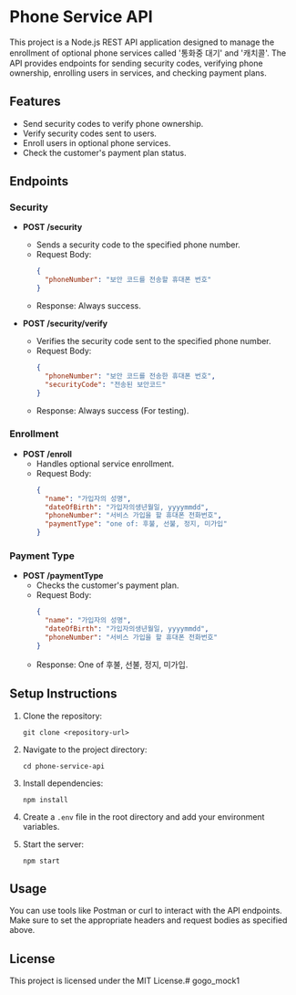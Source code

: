 # Phone Service API

This project is a Node.js REST API application designed to manage the enrollment of optional phone services called '통화중 대기' and '캐치콜'. The API provides endpoints for sending security codes, verifying phone ownership, enrolling users in services, and checking payment plans.

## Features

- Send security codes to verify phone ownership.
- Verify security codes sent to users.
- Enroll users in optional phone services.
- Check the customer's payment plan status.

## Endpoints

### Security

- **POST /security**
  - Sends a security code to the specified phone number.
  - Request Body:
    ```json
    {
      "phoneNumber": "보안 코드를 전송할 휴대폰 번호"
    }
    ```
  - Response: Always success.

- **POST /security/verify**
  - Verifies the security code sent to the specified phone number.
  - Request Body:
    ```json
    {
      "phoneNumber": "보안 코드를 전송한 휴대폰 번호",
      "securityCode": "전송된 보안코드"
    }
    ```
  - Response: Always success (For testing).

### Enrollment

- **POST /enroll**
  - Handles optional service enrollment.
  - Request Body:
    ```json
    {
      "name": "가입자의 성명",
      "dateOfBirth": "가입자의생년월일, yyyymmdd",
      "phoneNumber": "서비스 가입을 할 휴대폰 전화번호",
      "paymentType": "one of: 후불, 선불, 정지, 미가입"
    }
    ```

### Payment Type

- **POST /paymentType**
  - Checks the customer's payment plan.
  - Request Body:
    ```json
    {
      "name": "가입자의 성명",
      "dateOfBirth": "가입자의생년월일, yyyymmdd",
      "phoneNumber": "서비스 가입을 할 휴대폰 전화번호"
    }
    ```
  - Response: One of 후불, 선불, 정지, 미가입.

## Setup Instructions

1. Clone the repository:
   ```
   git clone <repository-url>
   ```

2. Navigate to the project directory:
   ```
   cd phone-service-api
   ```

3. Install dependencies:
   ```
   npm install
   ```

4. Create a `.env` file in the root directory and add your environment variables.

5. Start the server:
   ```
   npm start
   ```

## Usage

You can use tools like Postman or curl to interact with the API endpoints. Make sure to set the appropriate headers and request bodies as specified above.

## License

This project is licensed under the MIT License.# gogo_mock1
